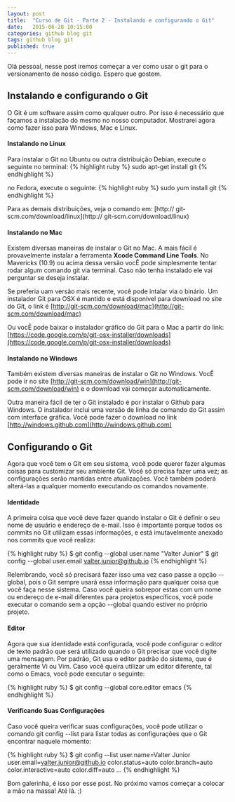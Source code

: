 ```yaml
---
layout: post
title:  "Curso de Git - Parte 2 - Instalando e configurando o Git"
date:   2015-06-28 10:15:00
categories: github blog git 
tags: github blog git
published: true
---
```


Olá pessoal, nesse post iremos começar a ver como usar o git para o versionamento de nosso código. Espero que gostem.

## Instalando e configurando o Git
O Git é um software assim como qualquer outro. Por isso é necessário que façamos a instalação do mesmo no nosso computador. Mostrarei agora como fazer isso para Windows, Mac e Linux.

#### Instalando no Linux
Para instalar o Git no Ubuntu ou outra distribuição Debian, execute o seguinte no terminal:
{% highlight ruby %}
sudo apt-get install git
{% endhighlight %}

no Fedora, execute o seguinte:
{% highlight ruby %}
sudo yum install git
{% endhighlight %}

Para as demais distribuições, veja o comando em: [http:// git-scm.com/download/linux](http:// git-scm.com/download/linux)

#### Instalando no Mac
Existem diversas maneiras de instalar o Git no Mac. A mais fácil é provavelmente instalar a ferramenta **Xcode Command Line Tools**. No Mavericks (10.9) ou acima dessa versão vocÊ pode simplesmente tentar rodar algum comando git via terminal. Caso não tenha instalado ele vai perguntar se deseja instalar.

Se preferia uam versão mais recente, você pode intalar via o binário. Um instalador Git para OSX é mantido e está disponível para download no site do Git, o link é [http://git-scm.com/download/mac](http://git-scm.com/download/mac)

Ou vocÊ pode baixar o instalador gráfico do Git para o Mac a partir do link: [https://code.google.com/p/git-osx-installer/downloads](https://code.google.com/p/git-osx-installer/downloads)

#### Instalando no Windows
Também existem diversas maneiras de instalar o Git no Windows. VocÊ pode ir no site [http://git-scm.com/download/win](http://git-scm.com/download/win) e o download vai começar automaticamente. 

Outra maneira fácil de ter o Git instalado é por instalar o Github para Windows. O instalador inclui uma versão de linha de comando do Git assim com interface gráfica. Você pode fazer o download no link [http://windows.github.com](http://windows.github.com)

## Configurando o Git
Agora que você tem o Git em seu sistema, você pode querer fazer algumas coisas para customizar seu ambiente Git. Você só precisa fazer uma vez; as configurações serão mantidas entre atualizações. Você também poderá alterá-las a qualquer momento executando os comandos novamente.

#### Identidade
A primeira coisa que você deve fazer quando instalar o Git é definir o seu nome de usuário e endereço de e-mail. Isso é importante porque todos os commits no Git utilizam essas informações, e está imutavelmente anexado nos commits que você realiza:

{% highlight ruby %}
$ git config --global user.name "Valter Junior"
$ git config --global user.email valter.junior@github.io
{% endhighlight %}

Relembrando, você só precisará fazer isso uma vez caso passe a opção --global, pois o Git sempre usará essa informação para qualquer coisa que você faça nesse sistema. Caso você queira sobrepor estas com um nome ou endereço de e-mail diferentes para projetos específicos, você pode executar o comando sem a opção --global quando estiver no próprio projeto.

#### Editor
Agora que sua identidade está configurada, você pode configurar o editor de texto padrão que será utilizado quando o Git precisar que você digite uma mensagem. Por padrão, Git usa o editor padrão do sistema, que é geralmente Vi ou Vim. Caso você queira utilizar um editor diferente, tal como o Emacs, você pode executar o seguinte:

{% highlight ruby %}
$ git config --global core.editor emacs
{% endhighlight %}

#### Verificando Suas Configurações
Caso você queira verificar suas configurações, você pode utilizar o comando git config --list para listar todas as configurações que o Git encontrar naquele momento:

{% highlight ruby %}
$ git config --list
user.name=Valter Junior
user.email=valter.junior@github.io
color.status=auto
color.branch=auto
color.interactive=auto
color.diff=auto
...
{% endhighlight %}

Bom galerinha, é isso por esse post. No próximo vamos começar a colocar a mão na massa! Até lá. ;)


